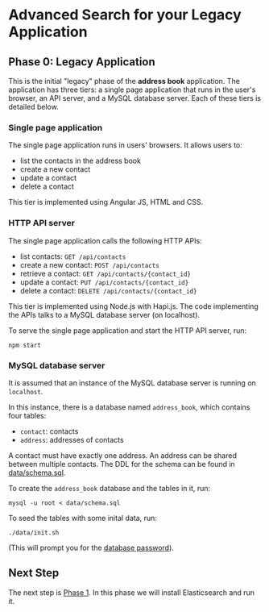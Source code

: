 # Advanced Search for your Legacy Application
## Phase 0: Legacy Application

This is the initial "legacy" phase of the **address book** application. The
application has three tiers: a single page application that runs in the
user's browser, an API server, and a MySQL database server. Each of these
tiers is detailed below.

### Single page application

The single page application runs in users' browsers. It allows users to:
- list the contacts in the address book
- create a new contact
- update a contact
- delete a contact

This tier is implemented using Angular JS, HTML and CSS.

### HTTP API server

The single page application calls the following HTTP APIs:
- list contacts: `GET /api/contacts`
- create a new contact: `POST /api/contacts`
- retrieve a contact: `GET /api/contacts/{contact_id}`
- update a contact: `PUT /api/contacts/{contact_id}`
- delete a contact: `DELETE /api/contacts/{contact_id}`

This tier is implemented using Node.js with Hapi.js. The code implementing the APIs talks to a MySQL database server (on localhost).

To serve the single page application and start the HTTP API server, run:

    npm start

### MySQL database server

It is assumed that an instance of the MySQL database server is running on `localhost`.

In this instance, there is a database named `address_book`, which contains four tables:
 - `contact`: contacts
 - `address`: addresses of contacts

A contact must have exactly one address. An address can be shared between multiple contacts. The DDL for the schema can be found in [data/schema.sql](data/schema.sql).

To create the `address_book` database and the tables in it, run:

    mysql -u root < data/schema.sql

To seed the tables with some inital data, run:

    ./data/init.sh

(This will prompt you for the [database password](api/mysql_connection.js#L6)).

## Next Step

The next step is [Phase 1](../../tree/phase-1-es). In this phase we will install Elasticsearch and run it.
